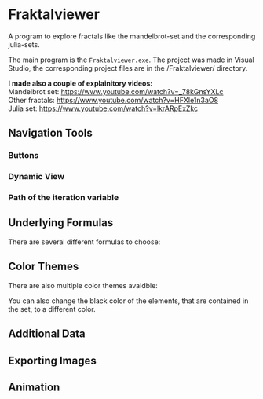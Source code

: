 # Fraktalviewer

A program to explore fractals like the mandelbrot-set and the corresponding julia-sets.

The main program is the `Fraktalviewer.exe`.
The project was made in Visual Studio, the corresponding project files are in the /Fraktalviewer/ directory.

**I made also a couple of explainitory videos:**  
Mandelbrot set: https://www.youtube.com/watch?v=_78kGnsYXLc  
Other fractals: https://www.youtube.com/watch?v=HFXle1n3aO8  
Julia set: https://www.youtube.com/watch?v=lkrARpExZkc  

## Navigation Tools

### Buttons

### Dynamic View

### Path of the iteration variable

## Underlying Formulas
There are several different formulas to choose:

## Color Themes
There are also multiple color themes avaidble:

You can also change the black color of the elements, that are contained in the set, to a different color.

## Additional Data

## Exporting Images

## Animation
